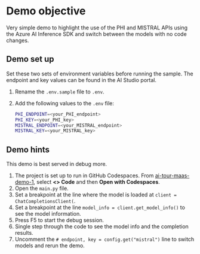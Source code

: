 # Demo objective

Very simple demo to highlight the use of the PHI and MISTRAL APIs using the Azure AI Inference SDK and switch between the models with no code changes.

## Demo set up

Set these two sets of environment variables before running the sample. The endpoint and key values can be found in the AI Studio portal.

1. Rename the `.env.sample` file to `.env`.
2. Add the following values to the `.env` file:

    ```bash
    PHI_ENDPOINT=<your_PHI_endpoint>
    PHI_KEY=<your_PHI_key>
    MISTRAL_ENDPOINT=<your_MISTRAL_endpoint>
    MISTRAL_KEY=<your_MISTRAL_key>
    ```

## Demo hints

This demo is best served in debug more.

1. The project is set up to run in GitHub Codespaces. From [ai-tour-maas-demo-1](https://github.com/gloveboxes/ai-tour-maas-demo-1), select **<> Code** and then **Open with Codespaces**.
2. Open the `main.py` file.
3. Set a breakpoint at the line where the model is loaded at `client = ChatCompletionsClient(`.
4. Set a breakpoint at the line `model_info = client.get_model_info()` to see the model information.
5. Press F5 to start the debug session.
6. Single step through the code to see the model info and the completion results.
7. Uncomment the `# endpoint, key = config.get("mistral")` line to switch models and rerun the demo.


